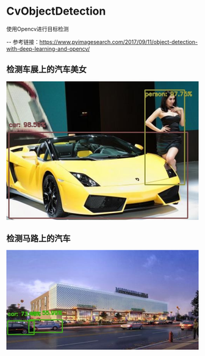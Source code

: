 # CvObjectDetection
使用Opencv进行目标检测

-- 参考链接：https://www.pyimagesearch.com/2017/09/11/object-detection-with-deep-learning-and-opencv/

## 检测车展上的汽车美女
<center class="half">
    <img src="https://raw.githubusercontent.com/SimonWang00/CvObjectDetection/master/result/result.jpg" width="650">
</center>

## 检测马路上的汽车
<center class="half">
    <img src="https://raw.githubusercontent.com/SimonWang00/CvObjectDetection/master/result/result2.jpg" width="650">
</center>
